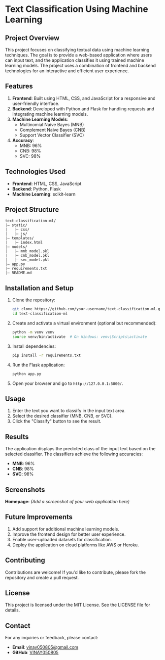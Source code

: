 # Text Classification Using Machine Learning

## Project Overview
This project focuses on classifying textual data using machine learning techniques. The goal is to provide a web-based application where users can input text, and the application classifies it using trained machine learning models. The project uses a combination of frontend and backend technologies for an interactive and efficient user experience.

## Features
1. **Frontend**: Built using HTML, CSS, and JavaScript for a responsive and user-friendly interface.
2. **Backend**: Developed with Python and Flask for handling requests and integrating machine learning models.
3. **Machine Learning Models**:
   - Multinomial Naive Bayes (MNB)
   - Complement Naive Bayes (CNB)
   - Support Vector Classifier (SVC)
4. **Accuracy**:
   - MNB: 96%
   - CNB: 98%
   - SVC: 98%

## Technologies Used
- **Frontend**: HTML, CSS, JavaScript
- **Backend**: Python, Flask
- **Machine Learning**: scikit-learn

## Project Structure
```
text-classification-ml/
|— static/
|   |— css/
|   |— js/
|— templates/
|   |— index.html
|— models/
|   |— mnb_model.pkl
|   |— cnb_model.pkl
|   |— svc_model.pkl
|— app.py
|— requirements.txt
|— README.md
```

## Installation and Setup
1. Clone the repository:
   ```bash
   git clone https://github.com/your-username/text-classification-ml.git
   cd text-classification-ml
   ```

2. Create and activate a virtual environment (optional but recommended):
   ```bash
   python -m venv venv
   source venv/bin/activate  # On Windows: venv\Scripts\activate
   ```

3. Install dependencies:
   ```bash
   pip install -r requirements.txt
   ```

4. Run the Flask application:
   ```bash
   python app.py
   ```

5. Open your browser and go to `http://127.0.0.1:5000/`.

## Usage
1. Enter the text you want to classify in the input text area.
2. Select the desired classifier (MNB, CNB, or SVC).
3. Click the "Classify" button to see the result.

## Results
The application displays the predicted class of the input text based on the selected classifier. The classifiers achieve the following accuracies:
- **MNB**: 96%
- **CNB**: 98%
- **SVC**: 98%

## Screenshots
**Homepage:**
*(Add a screenshot of your web application here)*

## Future Improvements
1. Add support for additional machine learning models.
2. Improve the frontend design for better user experience.
3. Enable user-uploaded datasets for classification.
4. Deploy the application on cloud platforms like AWS or Heroku.

## Contributing
Contributions are welcome! If you'd like to contribute, please fork the repository and create a pull request.

## License
This project is licensed under the MIT License. See the LICENSE file for details.

## Contact
For any inquiries or feedback, please contact:
- **Email**: vinay050805@gmail.com
- **GitHub**: [VINAY050805](https://github.com/VINAY050805)

